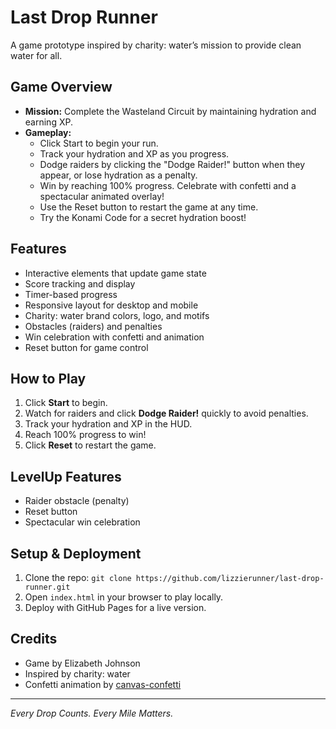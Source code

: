 # Last Drop Runner

A game prototype inspired by charity: water’s mission to provide clean water for all.

## Game Overview
- **Mission:** Complete the Wasteland Circuit by maintaining hydration and earning XP.
- **Gameplay:**
  - Click Start to begin your run.
  - Track your hydration and XP as you progress.
  - Dodge raiders by clicking the "Dodge Raider!" button when they appear, or lose hydration as a penalty.
  - Win by reaching 100% progress. Celebrate with confetti and a spectacular animated overlay!
  - Use the Reset button to restart the game at any time.
  - Try the Konami Code for a secret hydration boost!

## Features
- Interactive elements that update game state
- Score tracking and display
- Timer-based progress
- Responsive layout for desktop and mobile
- Charity: water brand colors, logo, and motifs
- Obstacles (raiders) and penalties
- Win celebration with confetti and animation
- Reset button for game control

## How to Play
1. Click **Start** to begin.
2. Watch for raiders and click **Dodge Raider!** quickly to avoid penalties.
3. Track your hydration and XP in the HUD.
4. Reach 100% progress to win!
5. Click **Reset** to restart the game.

## LevelUp Features
- Raider obstacle (penalty)
- Reset button
- Spectacular win celebration

## Setup & Deployment
1. Clone the repo: `git clone https://github.com/lizzierunner/last-drop-runner.git`
2. Open `index.html` in your browser to play locally.
3. Deploy with GitHub Pages for a live version.

## Credits
- Game by Elizabeth Johnson
- Inspired by charity: water
- Confetti animation by [canvas-confetti](https://www.npmjs.com/package/canvas-confetti)

---

*Every Drop Counts. Every Mile Matters.*
